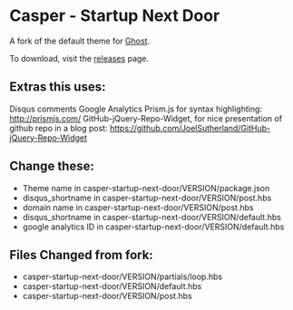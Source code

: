 # Casper - Startup Next Door

A fork of the default theme for [Ghost](http://github.com/tryghost/ghost/).

To download, visit the [releases](https://github.com/TryGhost/Casper/releases) page.

## Extras this uses:

Disqus comments
Google Analytics
Prism.js for syntax highlighting: http://prismjs.com/
GitHub-jQuery-Repo-Widget, for nice presentation of github repo in a blog post: https://github.com/JoelSutherland/GitHub-jQuery-Repo-Widget

## Change these:

- Theme name in casper-startup-next-door/VERSION/package.json
- disqus_shortname in casper-startup-next-door/VERSION/post.hbs
- domain name in casper-startup-next-door/VERSION/post.hbs
- disqus_shortname in casper-startup-next-door/VERSION/default.hbs
- google analytics ID in casper-startup-next-door/VERSION/default.hbs

## Files Changed from fork:

- casper-startup-next-door/VERSION/partials/loop.hbs
- casper-startup-next-door/VERSION/default.hbs
- casper-startup-next-door/VERSION/post.hbs
